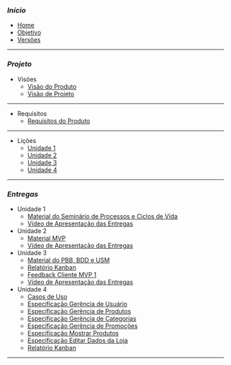 ### _**Início**_

- [Home](README.md)
- [Objetivo](pages/objetivo.md)
- [Versões](pages/Versoes.md)

---

### _**Projeto**_

- Visões
  - [Visão do Produto](pages/VisaoProd.md)
  - [Visão de Projeto](pages/VisaoProj.md)

---

- Requisitos
  - [Requisitos do Produto](pages/RequisitosProd.md)

---

- Lições
  - [Unidade 1](pages/Licoes.md)
  - [Unidade 2](pages/Licoes2.md)
  - [Unidade 3](pages/Licoes3.md)
  - [Unidade 4](pages/Licoes4.md)

---

### _**Entregas**_

- Unidade 1
  - [Material do Seminário de Processos e Ciclos de Vida](pages/SlidesSeminario.md)
  - [Vídeo de Apresentação das Entregas](pages/VideoEntrega.md)
- Unidade 2
  - [Material MVP](pages/QuadroRequisitos.md)
  - [Vídeo de Apresentação das Entregas](pages/VideoEntrega2.md)
- Unidade 3
  - [Material do PBB, BDD e USM](pages/PBB_USM.md)
  - [Relatório Kanban](pages/PrintsKanban.md)
  - [Feedback Cliente MVP 1](pages/VideoClienteUnidade3.md)
  - [Vídeo de Apresentação das Entregas](pages/VideoEntrega3.md)
- Unidade 4
  - [Casos de Uso](pages/Casos_Uso.md)
  - [Especificação Gerência de Usuário](pages/EspecificacaoUC/Esp1.md)
  - [Especificação Gerência de Produtos](pages/EspecificacaoUC/Esp2.md)
  - [Especificação Gerência de Categorias](pages/EspecificacaoUC/Esp3.md)
  - [Especificação Gerência de Promoções](pages/EspecificacaoUC/Esp4.md)
  - [Especificação Mostrar Produtos](pages/EspecificacaoUC/Esp5.md)
  - [Especificação Editar Dados da Loja](pages/EspecificacaoUC/Esp6.md)
  - [Relatório Kanban](pages/PrintsKanbanUnidade4.md)

---
